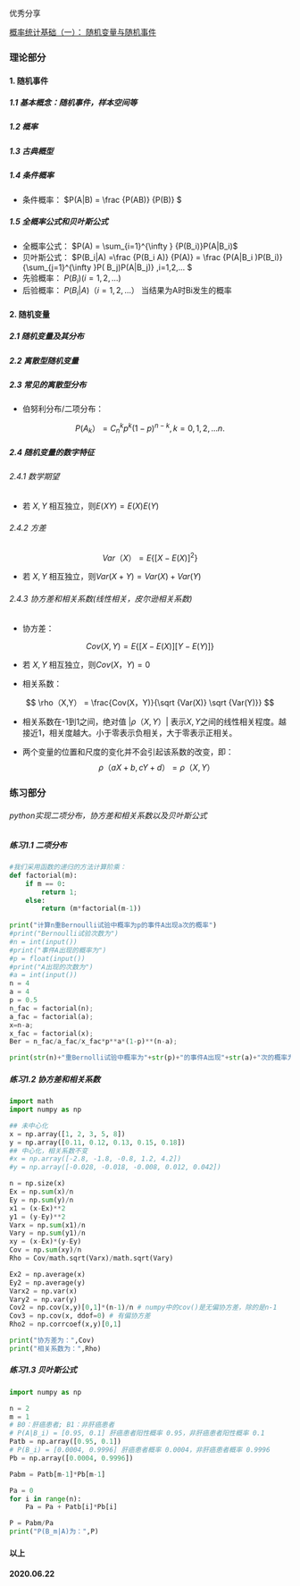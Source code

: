 优秀分享

[概率统计基础（一）： 随机变量与随机事件](https://blog.csdn.net/wuzhongqiang/article/details/106910288)



### 理论部分

#### 1. 随机事件

##### 1.1 基本概念：随机事件，样本空间等

##### 1.2 概率

##### 1.3 古典概型

##### 1.4 条件概率

* 条件概率： 
  $P(A|B) =  \frac {P(AB)}  {P(B)} $ 

##### 1.5 全概率公式和贝叶斯公式

* 全概率公式： 
  $P(A) = \sum_{i=1}^{\infty } {P(B_i)}P(A|B_i)$ 
* 贝叶斯公式：
  $P(B_i|A) =\frac {P(B_i A)}  {P(A)}  =  \frac {P(A|B_i )P(B_i)}  {\sum_{j=1}^{\infty }P( B_j)P(A|B_j)}  ,i=1,2,... $ 
* 先验概率： 
  $P(B_i)(i=1,2,...)$
* 后验概率： 
  $P(B_i|A)（i=1,2,...）$ 当结果为A时Bi发生的概率

#### 2. 随机变量

##### 2.1 随机变量及其分布

##### 2.2 离散型随机变量

##### 2.3 常见的离散型分布

* 伯努利分布/二项分布：

$$
P(A_k） =C^k_np^k(1-p)^{n-k},k=0,1,2,...n.
$$

##### 2.4 随机变量的数字特征

###### 2.4.1 数学期望

* 若 $X, Y$ 相互独立，则$E(XY) = E(X)E(Y)$

###### 2.4.2 方差 

$$
Var （X） =E\{  [X-E(X)]^2\} 
$$
* 若 $X, Y$ 相互独立，则$Var(X+Y) = Var(X) +Var(Y)$ 

###### 2.4.3 协方差和相关系数(线性相关，皮尔逊相关系数)

* 协方差：

$$
Cov(X, Y) = E\{  [X-E(X)] [Y-E(Y)]\}
$$
* 若 $X, Y$ 相互独立，则$Cov(X，Y) = 0$

* 相关系数：

$$
\rho（X,Y） = \frac{Cov(X，Y)}{\sqrt {Var(X)} \sqrt {Var(Y)}}
$$
* 相关系数在-1到1之间，绝对值 $|\rho（X,Y）|$ 表示$X,Y$之间的线性相关程度。越接近1，相关度越大。小于零表示负相关，大于零表示正相关。

* 两个变量的位置和尺度的变化并不会引起该系数的改变，即：
  $$
  \rho（aX+b,cY+d） = \rho（X,Y）
  $$




### 练习部分

###### python实现二项分布，协方差和相关系数以及贝叶斯公式

##### 练习1.1 二项分布

```python
#我们采用函数的递归的方法计算阶乘：
def factorial(m):
    if m == 0:
        return 1;
    else:
        return (m*factorial(m-1))
    
print("计算n重Bernoulli试验中概率为p的事件A出现a次的概率")
#print("Bernoulli试验次数为")
#n = int(input())
#print("事件A出现的概率为")
#p = float(input())
#print("A出现的次数为")
#a = int(input())
n = 4
a = 4
p = 0.5
n_fac = factorial(n); 
a_fac = factorial(a);
x=n-a;
x_fac = factorial(x);
Ber = n_fac/a_fac/x_fac*p**a*(1-p)**(n-a);

print(str(n)+"重Bernolli试验中概率为"+str(p)+"的事件A出现"+str(a)+"次的概率为：",Ber)
```



##### 练习1.2 协方差和相关系数

```python
import math
import numpy as np

## 未中心化
x = np.array([1, 2, 3, 5, 8])
y = np.array([0.11, 0.12, 0.13, 0.15, 0.18])
## 中心化，相关系数不变
#x = np.array([-2.8, -1.8, -0.8, 1.2, 4.2])
#y = np.array([-0.028, -0.018, -0.008, 0.012, 0.042])

n = np.size(x)
Ex = np.sum(x)/n
Ey = np.sum(y)/n
x1 = (x-Ex)**2
y1 = (y-Ey)**2
Varx = np.sum(x1)/n
Vary = np.sum(y1)/n
xy = (x-Ex)*(y-Ey)
Cov = np.sum(xy)/n
Rho = Cov/math.sqrt(Varx)/math.sqrt(Vary)

Ex2 = np.average(x)
Ey2 = np.average(y)
Varx2 = np.var(x)
Vary2 = np.var(y)
Cov2 = np.cov(x,y)[0,1]*(n-1)/n # numpy中的cov()是无偏协方差，除的是n-1
Cov3 = np.cov(x, ddof=0) # 有偏协方差
Rho2 = np.corrcoef(x,y)[0,1]

print("协方差为：",Cov)
print("相关系数为：",Rho)
```



##### 练习1.3 贝叶斯公式

```python
import numpy as np

n = 2
m = 1
# B0：肝癌患者; B1：非肝癌患者
# P(A|B_i) = [0.95, 0.1] 肝癌患者阳性概率 0.95，非肝癌患者阳性概率 0.1
Patb = np.array([0.95, 0.1])
# P(B_i) = [0.0004, 0.9996] 肝癌患者概率 0.0004，非肝癌患者概率 0.9996
Pb = np.array([0.0004, 0.9996])

Pabm = Patb[m-1]*Pb[m-1]

Pa = 0
for i in range(n):
    Pa = Pa + Patb[i]*Pb[i]

P = Pabm/Pa
print("P(B_m|A)为：",P)
```



#### 以上 

#### 2020.06.22

